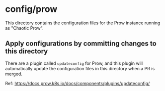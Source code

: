 # config/prow

This directory contains the configuration files for the Prow instance running as "Chaotic Prow".

## Apply configurations by committing changes to this directory

There are a plugin called `updateconfig` for Prow, and this plugin will automatically update the configuration files in this directory when a PR is merged.

Ref: <https://docs.prow.k8s.io/docs/components/plugins/updateconfig/>
